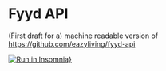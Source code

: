# Fyyd API

(First draft for a) machine readable version of https://github.com/eazyliving/fyyd-api 

[![Run in Insomnia}](https://insomnia.rest/images/run.svg)](https://insomnia.rest/run/?label=Fyyd%20API%200.2&uri=https%3A%2F%2Fgithub.com%2Fsaerdnaer%2Faudio-api%2Fraw%2Fmaster%2Fdocs%2Ffyyd%2Ffyyd-api_0.2.json)
